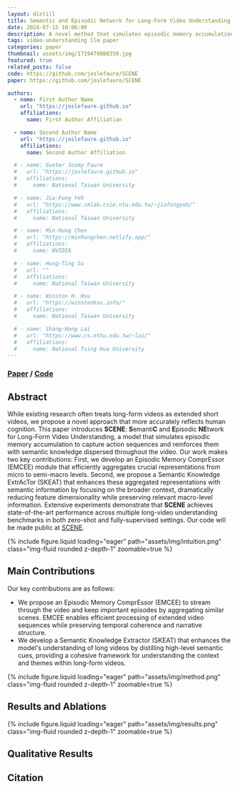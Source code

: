 ```yaml
---
layout: distill
title: Semantic and Episodic Network for Long-Form Video Understanding
date: 2024-07-15 10:06:00
description: A novel method that simulates episodic memory accumulation to capture action sequences and reinforces them with semantic knowledge dispersed throughout the video.
tags: video-understanding llm paper
categories: paper
thumbnail: assets/img/1719479888350.jpg
featured: true
related_posts: false
code: https://github.com/joslefaure/SCENE
paper: https://github.com/joslefaure/SCENE

authors:
  - name: First Author Name
    url: "https://joslefaure.github.io"
    affiliations:
      name: First Author Affiliation

  - name: Second Author Name
    url: "https://joslefaure.github.io"
    affiliations:
      name: Second Author Affiliation

  # - name: Gueter Josmy Faure
  #   url: "https://joslefaure.github.io"
  #   affiliations:
  #     name: National Taiwan University

  # - name: Jia-Fong Yeh
  #   url: "https://www.cmlab.csie.ntu.edu.tw/~jiafongyeh/"
  #   affiliations:
  #     name: National Taiwan University

  # - name: Min-Hung Chen
  #   url: "https://minhungchen.netlify.app/"
  #   affiliations:
  #     name: NVIDIA

  # - name: Hung-Ting Su
  #   url: ""
  #   affiliations:
  #     name: National Taiwan University

  # - name: Winston H. Hsu
  #   url: "https://winstonhsu.info/"
  #   affiliations:
  #     name: National Taiwan University

  # - name: Shang-Hong Lai
  #   url: "https://www.cs.nthu.edu.tw/~lai/"
  #   affiliations:
  #     name: National Tsing Hua University
---
```


### [Paper](https://github.com/joslefaure/SCENE) / [Code](https://github.com/joslefaure/SCENE)

## Abstract

While existing research often treats long-form videos as extended short videos, we propose a novel approach that more accurately reflects human cognition. This paper introduces **SCENE**: **S**emanti**C** and **E**pisodic **NE**twork for Long-Form Video Understanding, a model that simulates episodic memory accumulation to capture action sequences and reinforces them with semantic knowledge dispersed throughout the video. Our work makes two key contributions: First, we develop an Episodic Memory ComprEssor (EMCEE) module that efficiently aggregates crucial representations from micro to semi-macro levels. Second, we propose a Semantic Knowledge ExtrAcTor (SKEAT) that enhances these aggregated representations with semantic information by focusing on the broader context, dramatically reducing feature dimensionality while preserving relevant macro-level information. Extensive experiments demonstrate that **SCENE** achieves state-of-the-art performance across multiple long-video understanding benchmarks in both zero-shot and fully-supervised settings. Our code will be made public at [SCENE](https://github.com/joslefaure/SCENE).

<div class="row mt-3">
    <div class="col-sm mt-3 mt-md-0">
        {% include figure.liquid loading="eager" path="assets/img/intuition.png" class="img-fluid rounded z-depth-1" zoomable=true %}
    </div>
</div>

## Main Contributions

Our key contributions are as follows:

- We propose an Episodic Memory ComprEssor (EMCEE) to stream through the video and keep important episodes by aggregating similar scenes. EMCEE enables efficient processing of extended video sequences while preserving temporal coherence and narrative structure.
- We develop a Semantic Knowledge Extractor (SKEAT) that enhances the model's understanding of long videos by distilling high-level semantic cues, providing a cohesive framework for understanding the context and themes within long-form videos.

<div class="row mt-3">
    <div class="col-sm mt-3 mt-md-0">
        {% include figure.liquid loading="eager" path="assets/img/method.png" class="img-fluid rounded z-depth-1" zoomable=true %}
    </div>
</div>

## Results and Ablations

<div class="row mt-3">
    <div class="col-sm mt-3 mt-md-0">
        {% include figure.liquid loading="eager" path="assets/img/results.png" class="img-fluid rounded z-depth-1" zoomable=true %}
    </div>
</div>

## Qualitative Results

## Citation
